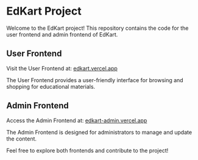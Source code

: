 # EdKart Project

Welcome to the EdKart project! This repository contains the code for the user frontend and admin frontend of EdKart.

## User Frontend

Visit the User Frontend at: [edkart.vercel.app](https://edkart.vercel.app)

The User Frontend provides a user-friendly interface for browsing and shopping for educational materials.

## Admin Frontend

Access the Admin Frontend at: [edkart-admin.vercel.app](https://edkart-admin.vercel.app)

The Admin Frontend is designed for administrators to manage and update the content.

Feel free to explore both frontends and contribute to the project!

